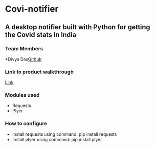 # Covi-notifier
## A desktop notifier built with Python for getting the Covid stats in India
### Team Members
*Divya Das[Github]()
### Link to product walkthrough
[Link]()
### Modules used
* Requests
* Plyer
### How to configure
* Install requests using command: pip install requests
* Install plyer using command: pip install plyer
